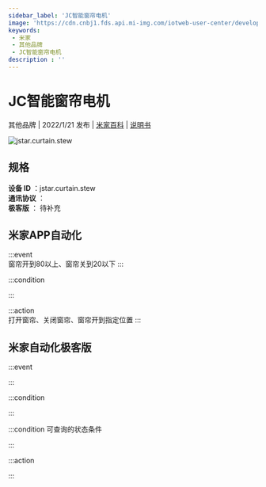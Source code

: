 ```yaml
---
sidebar_label: 'JC智能窗帘电机'
image: 'https://cdn.cnbj1.fds.api.mi-img.com/iotweb-user-center/developer_16790479037729skr6bdG.png?GalaxyAccessKeyId=AKVGLQWBOVIRQ3XLEW&Expires=9223372036854775807&Signature=4gGwrNaNxWfSQw4J3LNPa1P3d44='
keywords: 
 - 米家
 - 其他品牌
 - JC智能窗帘电机
description : ''
---
```

# JC智能窗帘电机

其他品牌 | 2022/1/21 发布 | [米家百科](https://home.mi.com/webapp/content/baike/product/index.html?model=jstar.curtain.stew) | [说明书](https://home.mi.com/views/introduction.html?model=jstar.curtain.stew&region=cn)

![jstar.curtain.stew](https://cdn.cnbj1.fds.api.mi-img.com/iotweb-user-center/developer_16790479037729skr6bdG.png?GalaxyAccessKeyId=AKVGLQWBOVIRQ3XLEW&Expires=9223372036854775807&Signature=4gGwrNaNxWfSQw4J3LNPa1P3d44=)

## 规格  
> 
**设备 ID** ：jstar.curtain.stew  
**通讯协议** ：  
**极客版**  ： 待补充 


## 米家APP自动化  

:::event  
窗帘开到80以上、窗帘关到20以下
:::

:::condition  

:::

:::action   
打开窗帘、关闭窗帘、窗帘开到指定位置
:::

## 米家自动化极客版  

:::event  

:::

:::condition  

:::

:::condition 可查询的状态条件  

:::

:::action  

:::

        
